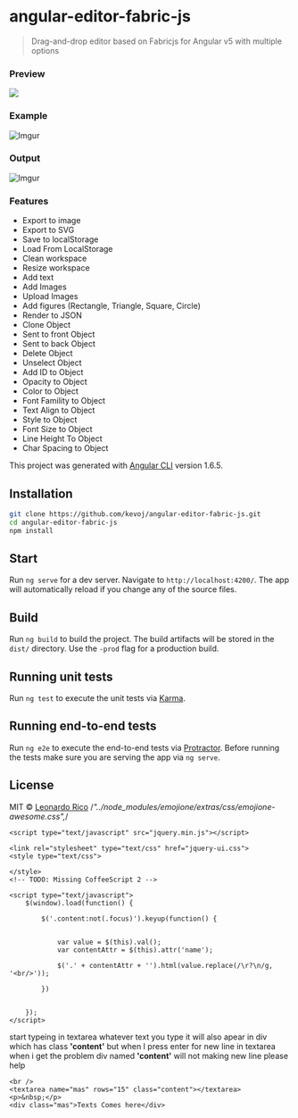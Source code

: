 # angular-editor-fabric-js

> Drag-and-drop editor based on Fabricjs for Angular v5 with multiple options

### Preview

![](https://s1.gifgif.io/0qQV2a.gif)

### Example

![Imgur](https://i.imgur.com/sQsL8G4.png)

### Output

![Imgur](https://i.imgur.com/hgTEb20.png)

### Features

- Export to image
- Export to SVG
- Save to localStorage
- Load From LocalStorage
- Clean workspace
- Resize workspace
- Add text
- Add Images
- Upload Images
- Add figures (Rectangle, Triangle, Square, Circle)
- Render to JSON
- Clone Object
- Sent to front Object
- Sent to back Object
- Delete Object
- Unselect Object
- Add ID to Object
- Opacity to Object
- Color to Object
- Font Famility to Object
- Text Align to Object
- Style to Object
- Font Size to Object
- Line Height To Object
- Char Spacing to Object

This project was generated with [Angular CLI](https://github.com/angular/angular-cli) version 1.6.5.

## Installation

```bash
git clone https://github.com/kevoj/angular-editor-fabric-js.git
cd angular-editor-fabric-js
npm install
```

## Start

Run `ng serve` for a dev server. Navigate to `http://localhost:4200/`. The app will automatically reload if you change any of the source files.

## Build

Run `ng build` to build the project. The build artifacts will be stored in the `dist/` directory. Use the `-prod` flag for a production build.

## Running unit tests

Run `ng test` to execute the unit tests via [Karma](https://karma-runner.github.io).

## Running end-to-end tests

Run `ng e2e` to execute the end-to-end tests via [Protractor](http://www.protractortest.org/).
Before running the tests make sure you are serving the app via `ng serve`.

## License

MIT © [Leonardo Rico](https://github.com/kevoj/angular-editor-fabric-js/blob/master/LICENSE)
/_"../node_modules/emojione/extras/css/emojione-awesome.css",_/

<!DOCTYPE html>
<html>

<head>
    <meta http-equiv="content-type" content="text/html; charset=UTF-8">
    <title></title>
    <meta http-equiv="content-type" content="text/html; charset=UTF-8">
    <meta name="robots" content="noindex, nofollow">
    <meta name="googlebot" content="noindex, nofollow">
    <meta name="viewport" content="width=device-width, initial-scale=1">

    <script type="text/javascript" src="jquery.min.js"></script>

    <link rel="stylesheet" type="text/css" href="jquery-ui.css">
    <style type="text/css">

    </style>
    <!-- TODO: Missing CoffeeScript 2 -->

    <script type="text/javascript">
        $(window).load(function() {

            $('.content:not(.focus)').keyup(function() {


                var value = $(this).val();
                var contentAttr = $(this).attr('name');

                $('.' + contentAttr + '').html(value.replace(/\r?\n/g, '<br/>'));

            })


        });
    </script>

</head>

<body>
    start typeing in textarea whatever text you type it will also apear in div which has class <strong>'content'</strong> but when I press enter for new line in textarea when i get the problem div named <strong>'content'</strong> will not making new line
    please help

    <br />
    <textarea name="mas" rows="15" class="content"></textarea>
    <p>&nbsp;</p>
    <div class="mas">Texts Comes here</div>

</body>

</html>
